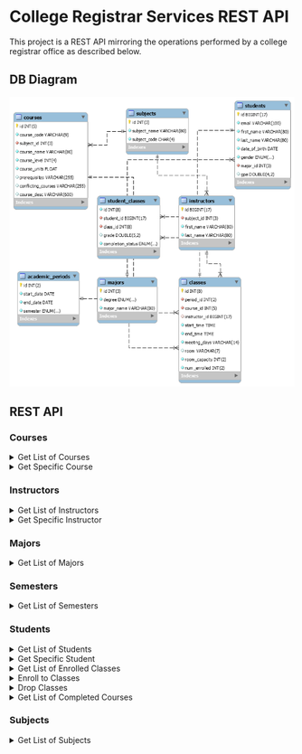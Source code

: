 # College Registrar Services REST API

This project is a REST API mirroring the operations performed by a college registrar office as described below.

## DB Diagram
<p align="center"><img src="/diagram.png" width="700px"></p>

## REST API
### Courses
<details>
<summary>Get List of Courses</summary>

#### Request
`GET /courses/`
`GET /courses?subject=SUBJECT_CODE`
    
    curl -i -H 'Accept: application/json' http://localhost:8080/courses?subject=ENGL

#### Response

    HTTP/1.1 200 OK
    Date: Sun, 16 Feb 2020 17:43:06 GMT
    Status: 200 OK
    Content-Type: application/json;charset=UTF-8
   
```Json
[]
```
    
</details>

<details>
<summary>Get Specific Course</summary>

#### Request
`GET /courses/:id`
    
    curl -i -H 'Accept: application/json' http://localhost:8080/courses/153

#### Response

    HTTP/1.1 200 OK
    Date: Sun, 16 Feb 2020 17:43:06 GMT
    Status: 200 OK
    Content-Type: application/json;charset=UTF-8

```Json
[
  {
    "id": 10016,
    "courseCode": "CISC-3130",
    "subject": {
      "id": 150,
      "subjectName": "Computer and Information Science",
      "subjectCode": "CISC"
    },
    "courseName": "Data Structures",
    "courseLevel": 3130,
    "units": 4.0,
    "prerequisites": "CISC-3115"
  }
]
```
    
</details>

### Instructors
<details>
<summary>Get List of Instructors</summary>

#### Request
`GET /instructors`
`GET /instructors?subject=SUBJECT_CODE`
`GET /instructors?lastName="LAST_NAME"`
    
    curl -i -H 'Accept: application/json' http://localhost:8080/instructors?subject=ENGL

#### Response

    HTTP/1.1 200 OK
    Date: Sun, 16 Feb 2020 17:43:06 GMT
    Status: 200 OK
    Content-Type: application/json;charset=UTF-8
    
```Json
[]
```
</details>

<details>
<summary>Get Specific Instructor</summary>

#### Request
`GET /instructors/:id`
    
    curl -i -H 'Accept: application/json' http://localhost:8080/instructors/98569604502126597

#### Response

    HTTP/1.1 200 OK
    Date: Sun, 16 Feb 2020 17:43:06 GMT
    Status: 200 OK
    Content-Type: application/json;charset=UTF-8
    
```Json
[
  {
    "id": 98569604502126597,
    "department": {
      "id": 120,
      "subjectName": "English",
      "subjectCode": "ENGL"
    },
    "firstName": "Ronald",
    "lastName": "Powell"
  }
]
```
</details>

### Majors
<details>
<summary>Get List of Majors</summary>

#### Request
`GET /majors`
`GET /majors?degree=DEGREE_NAME`
    
    curl -i -H 'Accept: application/json' http://localhost:8080/majors

#### Response

    HTTP/1.1 200 OK
    Date: Sun, 16 Feb 2020 17:43:06 GMT
    Status: 200 OK
    Content-Type: application/json;charset=UTF-8

```Json
[
  {
    "id": 102,
    "degree": "BACHELOR",
    "name": "Computer and Information Systems"
  },
  {
    "id": 100,
    "degree": "BACHELOR",
    "name": "Computer Science"
  },
  {
    "id": 101,
    "degree": "MASTER",
    "name": "Computer Science"
  }
]
```
    
</details>

### Semesters
<details>
<summary>Get List of Semesters</summary>

#### Request
`GET /semesters?active=BOOLEAN`
    
    curl -i -H 'Accept: application/json' http://localhost:8080/semesters?active=true

#### Response

    HTTP/1.1 200 OK
    Date: Sun, 16 Feb 2020 17:43:06 GMT
    Status: 200 OK
    Content-Type: application/json;charset=UTF-8

```Json
[
  {
    "id": 7,
    "startDate": "2019-08-27",
    "endDate": "2019-12-20",
    "semester": "FALL"
  },
  {
    "id": 8,
    "startDate": "2020-01-27",
    "endDate": "2020-05-20",
    "semester": "SPRING"
  }
]
```
</details>


### Students
<details>
<summary>Get List of Students</summary>

#### Request
`GET /students/`
`GET /students?lastName=LAST_NAME`
`GET /students?major=MAJOR_ID`
    
    curl -i -H 'Accept: application/json' http://localhost:8080/students?major=100

#### Response

    HTTP/1.1 200 OK
    Date: Sun, 16 Feb 2020 17:43:06 GMT
    Status: 200 OK
    Content-Type: application/json;charset=UTF-8

```Json
[]
```
</details>

<details>
<summary>Get Specific Student</summary>

#### Request
`GET /students/:id`
    
    curl -i -H 'Accept: application/json' http://localhost:8080/students/98579719267549188

#### Response

    HTTP/1.1 200 OK
    Date: Sun, 16 Feb 2020 17:43:06 GMT
    Status: 200 OK
    Content-Type: application/json;charset=UTF-8
    
```Json
{
  "id": 98579719267549188,
  "email": "YUE.WAN-YUNG9188@COLLEGE.EDU",
  "firstName": "Yue",
  "lastName": "Wan-Yung",
  "gender": "FEMALE",
  "dateOfBirth": "1994-12-14T05:00:00.000+0000",
  "major": {
    "id": 100,
    "degree": "BACHELOR",
    "name": "Computer Science"
  },
  "gpa": 3.62,
  "earnedCredits": 49,
  "attemptedCredits": 62
}
```
</details>

<details>
<summary>Get List of Enrolled Classes</summary>

#### Request
`GET /students/:studentId/classes/enrolled`
    
    curl -i -H 'Accept: application/json' http://localhost:8080/students/98579719267549188/classes/enrolled

#### Response

    HTTP/1.1 200 OK
    Date: Sun, 16 Feb 2020 17:43:06 GMT
    Status: 200 OK
    Content-Type: application/json;charset=UTF-8
    
```Json
[]
```
</details>

<details>
<summary>Enroll to Classes</summary>

#### Request
`POST /students/:studentId/classes/enrolled`
    
    curl -i -H 'Accept: application/json' http://localhost:8080/students/98579719267549188/classes/enrolled

#### Response

    HTTP/1.1 201 OK
    Date: Sun, 16 Feb 2020 17:43:06 GMT
    Status: 200 OK
    Content-Type: application/json;charset=UTF-8

```Json
[]
```
</details>

<details>
<summary>Drop Classes</summary>

#### Request
`DELETE /students/:studentId/classes/drop?id=CLASS_ID`
    
    curl -i -H 'Accept: application/json' http://localhost:8080/students/98579719267549188/classes/drop?id=10000000

#### Response

    HTTP/1.1 200 OK
    Date: Sun, 16 Feb 2020 17:43:06 GMT
    Status: 200 OK
    Content-Type: application/json;charset=UTF-8

```Json
[]
```
</details>

<details>
<summary>Get List of Completed Courses</summary>

#### Request
`GET /students/:studentId/classes/history`
    
    curl -i -H 'Accept: application/json' http://localhost:8080/students/98579719267549188/classes/history

#### Response

    HTTP/1.1 200 OK
    Date: Sun, 16 Feb 2020 17:43:06 GMT
    Status: 200 OK
    Content-Type: application/json;charset=UTF-8

```Json
[]
```
</details>

### Subjects
<details>
<summary>Get List of Subjects</summary>

#### Request
`GET /subjects/`
    
    curl -i -H 'Accept: application/json' http://localhost:8080/subjects

#### Response

    HTTP/1.1 200 OK
    Date: Sun, 16 Feb 2020 17:43:06 GMT
    Status: 200 OK
    Content-Type: application/json;charset=UTF-8

```Json
[
  {
    "id": 120,
    "subjectName": "English",
    "subjectCode": "ENGL"
  },
  {
    "id": 153,
    "subjectName": "Mathematics",
    "subjectCode": "MATH"
  }
]
```
    
</details>
